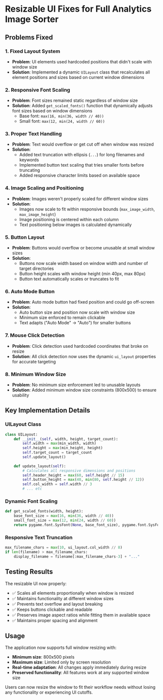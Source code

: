 # Resizable UI Fixes for Full Analytics Image Sorter

## Problems Fixed

### 1. **Fixed Layout System**
- **Problem**: UI elements used hardcoded positions that didn't scale with window size
- **Solution**: Implemented a dynamic `UILayout` class that recalculates all element positions and sizes based on current window dimensions

### 2. **Responsive Font Scaling**
- **Problem**: Font sizes remained static regardless of window size
- **Solution**: Added `get_scaled_fonts()` function that dynamically adjusts font sizes based on window dimensions
  - Base font: `max(16, min(36, width // 40))`
  - Small font: `max(12, min(24, width // 60))`

### 3. **Proper Text Handling**
- **Problem**: Text would overflow or get cut off when window was resized
- **Solution**: 
  - Added text truncation with ellipsis (`...`) for long filenames and keywords
  - Implemented button text scaling that tries smaller fonts before truncating
  - Added responsive character limits based on available space

### 4. **Image Scaling and Positioning**
- **Problem**: Images weren't properly scaled for different window sizes
- **Solution**:
  - Images now scale to fit within responsive bounds (`max_image_width`, `max_image_height`)
  - Image positioning is centered within each column
  - Text positioning below images is calculated dynamically

### 5. **Button Layout**
- **Problem**: Buttons would overflow or become unusable at small window sizes
- **Solution**:
  - Buttons now scale width based on window width and number of target directories
  - Button height scales with window height (min 40px, max 80px)
  - Button text automatically scales or truncates to fit

### 6. **Auto Mode Button**
- **Problem**: Auto mode button had fixed position and could go off-screen
- **Solution**:
  - Auto button size and position now scale with window size
  - Minimum size enforced to remain clickable
  - Text adapts ("Auto Mode" → "Auto") for smaller buttons

### 7. **Mouse Click Detection**
- **Problem**: Click detection used hardcoded coordinates that broke on resize
- **Solution**: All click detection now uses the dynamic `ui_layout` properties for accurate targeting

### 8. **Minimum Window Size**
- **Problem**: No minimum size enforcement led to unusable layouts
- **Solution**: Added minimum window size constraints (800x500) to ensure usability

## Key Implementation Details

### UILayout Class
```python
class UILayout:
    def __init__(self, width, height, target_count):
        self.width = max(min_width, width)
        self.height = max(min_height, height)
        self.target_count = target_count
        self.update_layout()
    
    def update_layout(self):
        # Calculates all responsive dimensions and positions
        self.header_height = max(60, self.height // 15)
        self.button_height = max(40, min(80, self.height // 12))
        self.col_width = self.width // 3
        # ... etc
```

### Dynamic Font Scaling
```python
def get_scaled_fonts(width, height):
    base_font_size = max(16, min(36, width // 40))
    small_font_size = max(12, min(24, width // 60))
    return pygame.font.SysFont(None, base_font_size), pygame.font.SysFont(None, small_font_size)
```

### Responsive Text Truncation
```python
max_filename_chars = max(10, ui_layout.col_width // 8)
if len(filename) > max_filename_chars:
    display_filename = filename[:max_filename_chars-3] + "..."
```

## Testing Results

The resizable UI now properly:
- ✅ Scales all elements proportionally when window is resized
- ✅ Maintains functionality at different window sizes
- ✅ Prevents text overflow and layout breaking
- ✅ Keeps buttons clickable and readable
- ✅ Preserves image aspect ratios while fitting them in available space
- ✅ Maintains proper spacing and alignment

## Usage

The application now supports full window resizing with:
- **Minimum size**: 800x500 pixels
- **Maximum size**: Limited only by screen resolution
- **Real-time adaptation**: All changes apply immediately during resize
- **Preserved functionality**: All features work at any supported window size

Users can now resize the window to fit their workflow needs without losing any functionality or experiencing UI cutoffs.
